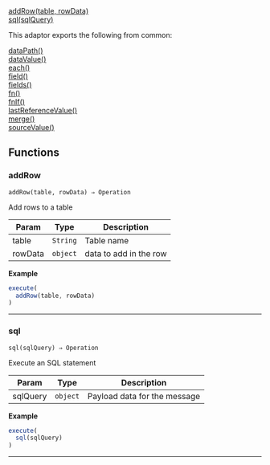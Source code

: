 <dl>
<dt>
    <a href="#addrow">addRow(table, rowData)</a></dt>
<dt>
    <a href="#sql">sql(sqlQuery)</a></dt>
</dl>


This adaptor exports the following from common:
<dl>
<dt>
    <a href="/adaptors/packages/common-docs#datapath">dataPath()</a>
</dt>
<dt>
    <a href="/adaptors/packages/common-docs#datavalue">dataValue()</a>
</dt>
<dt>
    <a href="/adaptors/packages/common-docs#each">each()</a>
</dt>
<dt>
    <a href="/adaptors/packages/common-docs#field">field()</a>
</dt>
<dt>
    <a href="/adaptors/packages/common-docs#fields">fields()</a>
</dt>
<dt>
    <a href="/adaptors/packages/common-docs#fn">fn()</a>
</dt>
<dt>
    <a href="/adaptors/packages/common-docs#fnif">fnIf()</a>
</dt>
<dt>
    <a href="/adaptors/packages/common-docs#lastreferencevalue">lastReferenceValue()</a>
</dt>
<dt>
    <a href="/adaptors/packages/common-docs#merge">merge()</a>
</dt>
<dt>
    <a href="/adaptors/packages/common-docs#sourcevalue">sourceValue()</a>
</dt></dl>

## Functions
### addRow

<p><code>addRow(table, rowData) ⇒ Operation</code></p>

Add rows to a table


| Param | Type | Description |
| --- | --- | --- |
| table | <code>String</code> | Table name |
| rowData | <code>object</code> | data to add in the row |

**Example**
```js
execute(
  addRow(table, rowData)
)
```

* * *

### sql

<p><code>sql(sqlQuery) ⇒ Operation</code></p>

Execute an SQL statement


| Param | Type | Description |
| --- | --- | --- |
| sqlQuery | <code>object</code> | Payload data for the message |

**Example**
```js
execute(
  sql(sqlQuery)
)
```

* * *


